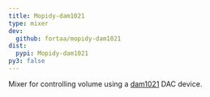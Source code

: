 ```yaml
---
title: Mopidy-dam1021
type: mixer
dev:
  github: fortaa/mopidy-dam1021
dist:
  pypi: Mopidy-dam1021
py3: false
---
```


Mixer for controlling volume using a
[dam1021](http://soekris.dk/dam1021.html) DAC device.
